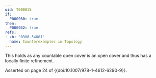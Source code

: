 ```yaml
---
uid: T000015
if:
  P000030: true
then:
  P000032: true
refs:
- zb: "0386.54001"
  name: Counterexamples in Topology
---
```


This holds as any countable open cover is an open cover and thus has a locally finite refinement.

Asserted on page 24 of {{doi:10.1007/978-1-4612-6290-9}}.
